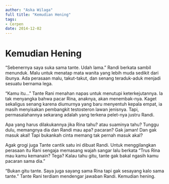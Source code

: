 ```yaml
---
author: "Aska Wilaga"
full title: "Kemudian Hening"
tags:
- Cerpen
date: 2014-12-02
---
```


# Kemudian Hening

“Sebenernya saya suka sama tante. Udah lama.” Randi berkata sambil menunduk. Malu untuk menatap mata wanita yang lebih muda sedikit dari ibunya. Ada perasaan malu, takut-takut, dan senang teraduk-aduk menjadi sesuatu bernama lega.

“Kamu itu…” Tante Rani menahan napas untuk menutupi keterkejutannya. Ia tak menyangka bahwa pacar Rina, anaknya, akan menembak-nya. Kaget sekaligus senang karena diumurnya yang baru menyentuh kepala empat, ia masih menyisakan pembangkit testosteron lawan jenisnya. Tapi, permasalahannya sekarang adalah yang terkena pelet-nya justru Randi.

Apa yang harus dilakukannya jika Rina tahu? atau suaminya tahu? Tunggu dulu, memangnya dia dan Randi mau apa? pacaran? Gak jaman! Dan gak masuk akal! Tapi bukankah cinta memang tak pernah masuk akal?

Agak grogi juga Tante cantik satu ini dibuat Randi. Untuk menggilangkan perasaan itu Rani sengaja memasang wajah sangar lalu berkata “Trus Rina mau kamu kemanain? Tega? Kalau tahu gitu, tante gak bakal ngasih kamu pacaran sama dia.”

“Bukan gitu tante. Saya juga sayang sama Rina tapi gak sesayang kalo sama tante.” Tante Rani terdiam mendengar jawaban Randi. Kemudian hening.
